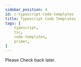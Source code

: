 ```yaml
---
sidebar_position: 4 
id: c-typescript-code-templates
title: Typescript Code Templates
tags: [
    typescript, 
    tsc,
    code-templates,
    primer,
]
---
```


<!-- :::info

This page is part of a _**primer series**_ that includes Java, Python, JavaScript (JS), and TypeScript. It is subject to continuous improvement.

::: -->

Please Check back later.